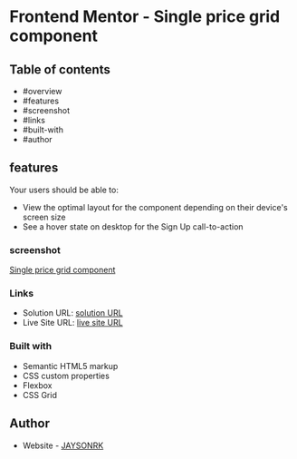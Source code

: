 # Frontend Mentor - Single price grid component

## Table of contents

  - #overview
  - #features
  - #screenshot
  - #links
  - #built-with
  - #author


## features

Your users should be able to:

- View the optimal layout for the component depending on their device's screen size
- See a hover state on desktop for the Sign Up call-to-action


### screenshot
[Single price grid component](./design/desktop-preview.jpg)


### Links

- Solution URL: [solution URL](https://github.com/JAYSONRK/Single-price-grid-component)
- Live Site URL: [live site URL](https://jaysonrk.github.io/Single-price-grid-component/)


### Built with

- Semantic HTML5 markup
- CSS custom properties
- Flexbox
- CSS Grid

## Author

- Website - [JAYSONRK](https://jaysonrk.com/)


